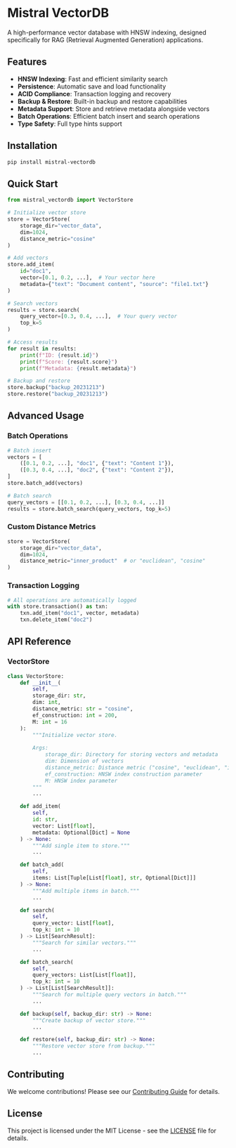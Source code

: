# Mistral VectorDB

A high-performance vector database with HNSW indexing, designed specifically for RAG (Retrieval Augmented Generation) applications.

## Features

- **HNSW Indexing**: Fast and efficient similarity search
- **Persistence**: Automatic save and load functionality
- **ACID Compliance**: Transaction logging and recovery
- **Backup & Restore**: Built-in backup and restore capabilities
- **Metadata Support**: Store and retrieve metadata alongside vectors
- **Batch Operations**: Efficient batch insert and search operations
- **Type Safety**: Full type hints support

## Installation

```bash
pip install mistral-vectordb
```

## Quick Start

```python
from mistral_vectordb import VectorStore

# Initialize vector store
store = VectorStore(
    storage_dir="vector_data",
    dim=1024,
    distance_metric="cosine"
)

# Add vectors
store.add_item(
    id="doc1",
    vector=[0.1, 0.2, ...],  # Your vector here
    metadata={"text": "Document content", "source": "file1.txt"}
)

# Search vectors
results = store.search(
    query_vector=[0.3, 0.4, ...],  # Your query vector
    top_k=5
)

# Access results
for result in results:
    print(f"ID: {result.id}")
    print(f"Score: {result.score}")
    print(f"Metadata: {result.metadata}")

# Backup and restore
store.backup("backup_20231213")
store.restore("backup_20231213")
```

## Advanced Usage

### Batch Operations

```python
# Batch insert
vectors = [
    ([0.1, 0.2, ...], "doc1", {"text": "Content 1"}),
    ([0.3, 0.4, ...], "doc2", {"text": "Content 2"}),
]
store.batch_add(vectors)

# Batch search
query_vectors = [[0.1, 0.2, ...], [0.3, 0.4, ...]]
results = store.batch_search(query_vectors, top_k=5)
```

### Custom Distance Metrics

```python
store = VectorStore(
    storage_dir="vector_data",
    dim=1024,
    distance_metric="inner_product"  # or "euclidean", "cosine"
)
```

### Transaction Logging

```python
# All operations are automatically logged
with store.transaction() as txn:
    txn.add_item("doc1", vector, metadata)
    txn.delete_item("doc2")
```

## API Reference

### VectorStore

```python
class VectorStore:
    def __init__(
        self,
        storage_dir: str,
        dim: int,
        distance_metric: str = "cosine",
        ef_construction: int = 200,
        M: int = 16
    ):
        """Initialize vector store.
        
        Args:
            storage_dir: Directory for storing vectors and metadata
            dim: Dimension of vectors
            distance_metric: Distance metric ("cosine", "euclidean", "inner_product")
            ef_construction: HNSW index construction parameter
            M: HNSW index parameter
        """
        ...

    def add_item(
        self,
        id: str,
        vector: List[float],
        metadata: Optional[Dict] = None
    ) -> None:
        """Add single item to store."""
        ...

    def batch_add(
        self,
        items: List[Tuple[List[float], str, Optional[Dict]]]
    ) -> None:
        """Add multiple items in batch."""
        ...

    def search(
        self,
        query_vector: List[float],
        top_k: int = 10
    ) -> List[SearchResult]:
        """Search for similar vectors."""
        ...

    def batch_search(
        self,
        query_vectors: List[List[float]],
        top_k: int = 10
    ) -> List[List[SearchResult]]:
        """Search for multiple query vectors in batch."""
        ...

    def backup(self, backup_dir: str) -> None:
        """Create backup of vector store."""
        ...

    def restore(self, backup_dir: str) -> None:
        """Restore vector store from backup."""
        ...
```

## Contributing

We welcome contributions! Please see our [Contributing Guide](CONTRIBUTING.md) for details.

## License

This project is licensed under the MIT License - see the [LICENSE](LICENSE) file for details.
